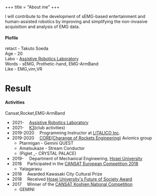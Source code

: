 +++
title = "About me"
+++
 
 I will contribute to the development of sEMG-based entertainment and human-assisted robotics by improving and simplifying the non-invasive acquisition and analysis of EMG data.  
 
#### Plofile
 retact - Takuto Soeda  
 Age - 20  
 Labo - [Assistive Robotics Laboratory](http://assistrobotics.ws.hosei.ac.jp/)  
 Words - sEMG, Prothetic-hand, EMG-ArmBand  
 Like - EMG,vim,VR  

  
 
# Result  

#### Activities  


 Cansat,Rocket,EMG-ArmBand  

 
 * 2021-&emsp;  [Assistive Robotics Laboratory](http://assistrobotics.ws.hosei.ac.jp/)  
 * 2021-&emsp;   [K3](http://k3tec.net/neko_wiki/index.php)(club activities)  
 * 2019-2020&emsp;    Programming Instructor at [LITALICO Inc](https://litalico.co.jp/).  
 * 2019-2020&emsp;    [CORE(Charange of Rockets Engineering)](https://corerocket.net/) Avionics group  
    * Ptarmigan - Gemini QUEST  
    * Amatsukaze - Stream Conductor    
    * (Piglet _- CRYSTAL PALACE)   
 * 2019-&emsp;   Department of Mechanical Engineering, [Hosei University](https://www.hosei.ac.jp/)  
 * 2018&emsp;    Participated in the [CANSAT European Competition 2018](http://www.esa.int/ESA_Multimedia/Videos/2018/06/2018_CanSat_European_Competition)  
    * Yatagarasu  
 * 2018&emsp;    Awarded Kawasaki City Cultural Prize  
 * 2018&emsp;    Received [Hosei University's Future of Society Award](http://phronesis.hosei.ac.jp/article/article-20180215113824)  
 * 2017&emsp;    Winner of the [CANSAT Koshien National Competition](http://sora-edu.crea.wakayama-u.ac.jp/high_school/cansat/)  
    * GEMINI  



